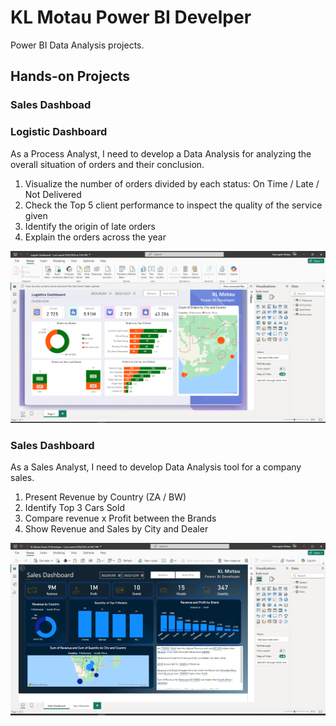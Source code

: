 # KL Motau Power BI Develper
Power BI Data Analysis projects.

## Hands-on Projects

### Sales Dashboad

### Logistic Dashboard
As a Process Analyst, I need to develop a Data Analysis for analyzing the overall situation of orders and their conclusion.

1. Visualize the number of orders divided by each status: On Time / Late / Not Delivered
2. Check the Top 5 client performance to inspect the quality of the service given
3. Identify the origin of late orders
4. Explain the orders across the year


![](https://github.com/motau-kamogelo/powerbi/blob/main/LogisticDashboard/logistic_dashboard.PNG)

### Sales Dashboard
As a Sales Analyst, I need to develop Data Analysis tool for a company sales.

1. Present Revenue by Country (ZA / BW)
2. Identify Top 3 Cars Sold
3. Compare revenue x Profit between the Brands
4. Show Revenue and Sales by City and Dealer

![](https://github.com/motau-kamogelo/powerbi/blob/main/SalesDashboard/sales_dashboard.PNG)

